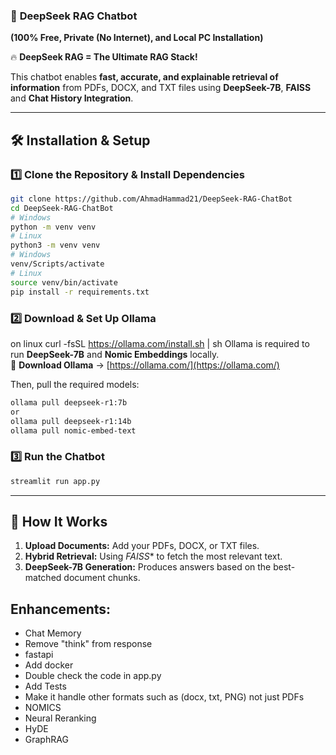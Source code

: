 ### 🚀 **DeepSeek RAG Chatbot**  
**(100% Free, Private (No Internet), and Local PC Installation)**  


🔥 **DeepSeek RAG = The Ultimate RAG Stack!**  

This chatbot enables **fast, accurate, and explainable retrieval of information** from PDFs, DOCX, and TXT files using **DeepSeek-7B**, **FAISS** and **Chat History Integration**.  

---

## **🛠️ Installation & Setup**
### **1️⃣ Clone the Repository & Install Dependencies**
```bash
git clone https://github.com/AhmadHammad21/DeepSeek-RAG-ChatBot
cd DeepSeek-RAG-ChatBot
# Windows
python -m venv venv
# Linux
python3 -m venv venv
# Windows
venv/Scripts/activate
# Linux 
source venv/bin/activate
pip install -r requirements.txt
```

### **2️⃣ Download & Set Up Ollama**
on linux curl -fsSL https://ollama.com/install.sh | sh
Ollama is required to run **DeepSeek-7B** and **Nomic Embeddings** locally.  
🔗 **Download Ollama** → [https://ollama.com/](https://ollama.com/)  

Then, pull the required models:
```bash
ollama pull deepseek-r1:7b
or
ollama pull deepseek-r1:14b
ollama pull nomic-embed-text
```

### **3️⃣ Run the Chatbot**
```bash
streamlit run app.py
```
---

## **📌 How It Works**
1. **Upload Documents:** Add your PDFs, DOCX, or TXT files.  
2. **Hybrid Retrieval:** Using *FAISS** to fetch the most relevant text.   
3. **DeepSeek-7B Generation:** Produces answers based on the best-matched document chunks.  

## Enhancements:
- Chat Memory
- Remove "think" from response
- fastapi
- Add docker
- Double check the code in app.py
- Add Tests
- Make it handle other formats such as (docx, txt, PNG) not just PDFs
- NOMICS
- Neural Reranking
- HyDE
- GraphRAG